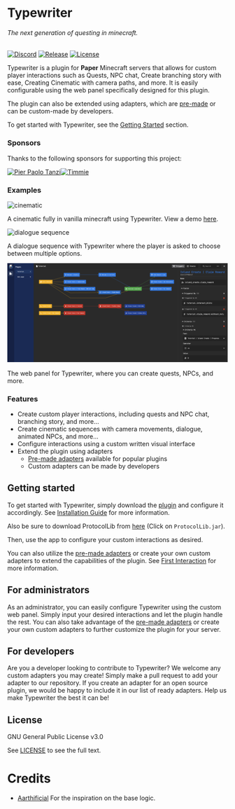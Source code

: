 # Typewriter

###### The next generation of questing in minecraft.

[![Discord](https://img.shields.io/discord/1054708062520360960?label=discord&logo=discord&logoColor=white)](https://discord.gg/HtbKyuDDBw)
[![Release](https://img.shields.io/github/v/release/gabber235/Typewriter?include_prereleases&logo=github)](https://github.com/gabber235/TypeWriter/releases)
[![License](https://img.shields.io/github/license/gabber235/Typewriter?logo=github)](LICENSE)

Typewriter is a plugin for **Paper** Minecraft servers that allows for custom player interactions such as Quests,
NPC chat, Create branching story with ease, Creating Cinematic with camera paths, and more. It is easily configurable using the web panel specifically
designed for this plugin.

The plugin can also be extended using adapters, which are [pre-made](https://gabber235.github.io/TypeWriter/docs/pre-made-adapters) or can be custom-made by developers.

To get started with Typewriter, see the [Getting Started](#getting-started) section.

### Sponsors

Thanks to the following sponsors for supporting this project:
<!-- sponsors --><a href="https://github.com/oOBetaOo"><img src="https://github.com/oOBetaOo.png" width="60px" alt="Pier Paolo Tanzi" /></a><a href="https://github.com/timmienl"><img src="https://github.com/timmienl.png" width="60px" alt="Timmie" /></a><!-- sponsors -->

### Examples

![cinematic](readme/cinematic.gif)

A cinematic fully in vanilla minecraft using Typewriter. View a demo [here](https://youtu.be/1pGBtJleEuQ).

![dialogue sequence](readme/chat-messages.gif)

A dialogue sequence with Typewriter where the player is asked to choose between multiple options.

![web panel](readme/typewrite-interface-demo.png)

The web panel for Typewriter, where you can create quests, NPCs, and more.

### Features

- Create custom player interactions, including quests and NPC chat, branching story, and more...
- Create cinematic sequences with camera movements, dialogue, animated NPCs, and more...
- Configure interactions using a custom written visual interface
- Extend the plugin using adapters
  - [Pre-made adapters](https://gabber235.github.io/TypeWriter/docs/pre-made-adapters) available for popular plugins
  - Custom adapters can be made by developers

## Getting started

To get started with Typewriter, simply download the [plugin](https://github.com/gabber235/TypeWriter/releases) and configure it accordingly. 
See [Installation Guide](https://gabber235.github.io/TypeWriter/docs/installation-guide) for more information.

Also be sure to download ProtocolLib from [here](https://ci.dmulloy2.net/job/ProtocolLib/lastSuccessfulBuild/) (Click on `ProtocolLib.jar`).

Then, use the app to configure your custom interactions as desired.

You can also utilize the [pre-made adapters](https://gabber235.github.io/TypeWriter/docs/pre-made-adapters) or create your own custom adapters to extend the
capabilities of the plugin. See [First Interaction](https://gabber235.github.io/TypeWriter/docs/first-interaction) for more information.

## For administrators

As an administrator, you can easily configure Typewriter using the custom web panel. 
Simply input your desired interactions and let the plugin handle the rest. 
You can also take advantage of the [pre-made adapters](https://gabber235.github.io/TypeWriter/docs/pre-made-adapters) or create your own custom
adapters to further customize the plugin for your server.

## For developers

Are you a developer looking to contribute to Typewriter? We welcome any custom adapters you may create! Simply make a
pull request to add your adapter to our repository. If you create an adapter for an open source plugin, we would be
happy to include it in our list of ready adapters. Help us make Typewriter the best it can be!


## License
GNU General Public License v3.0

See [LICENSE](LICENSE) to see the full text.

# Credits

- [Aarthificial](https://www.youtube.com/@aarthificial) For the inspiration on the base logic.
